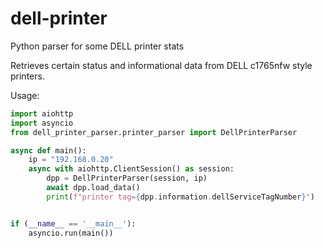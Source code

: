 # dell-printer
Python parser for some DELL printer stats

Retrieves certain status and informational data from DELL c1765nfw style printers.

Usage:

```python
import aiohttp
import asyncio
from dell_printer_parser.printer_parser import DellPrinterParser

async def main():
    ip = "192.168.0.20"
    async with aiohttp.ClientSession() as session:
        dpp = DellPrinterParser(session, ip)
        await dpp.load_data()
        print(f"printer tag={dpp.information.dellServiceTagNumber}")


if (__name__ == '__main__'):
    asyncio.run(main())
```
